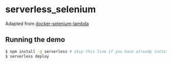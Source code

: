 # serverless_selenium


Adapted from [docker-selenium-lambda](https://github.com/umihico/docker-selenium-lambda)


## Running the demo

```bash
$ npm install -g serverless # skip this line if you have already installed Serverless Framework
$ serverless deploy
```
